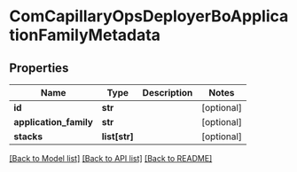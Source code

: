 # ComCapillaryOpsDeployerBoApplicationFamilyMetadata

## Properties
Name | Type | Description | Notes
------------ | ------------- | ------------- | -------------
**id** | **str** |  | [optional] 
**application_family** | **str** |  | [optional] 
**stacks** | **list[str]** |  | [optional] 

[[Back to Model list]](../README.md#documentation-for-models) [[Back to API list]](../README.md#documentation-for-api-endpoints) [[Back to README]](../README.md)

